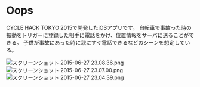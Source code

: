 # Oops

CYCLE HACK TOKYO 2015で開発したiOSアプリです。
自転車で事故った時の振動をトリガーに登録した相手に電話をかけ、位置情報をサーバに送ることができる。
子供が事故にあった時に親にすぐ電話できるなどのシーンを想定している。

![スクリーンショット 2015-06-27 23.08.36.png](./242286694-%E3%82%B9%E3%82%AF%E3%83%AA%E3%83%BC%E3%83%B3%E3%82%B7%E3%83%A7%E3%83%83%E3%83%88%202015-06-27%2023.08.36.png)
![スクリーンショット 2015-06-27 23.07.00.png](./798211151-%E3%82%B9%E3%82%AF%E3%83%AA%E3%83%BC%E3%83%B3%E3%82%B7%E3%83%A7%E3%83%83%E3%83%88%202015-06-27%2023.07.00.png)
![スクリーンショット 2015-06-27 23.04.39.png](./1889309950-%E3%82%B9%E3%82%AF%E3%83%AA%E3%83%BC%E3%83%B3%E3%82%B7%E3%83%A7%E3%83%83%E3%83%88%202015-06-27%2023.04.39.png)
